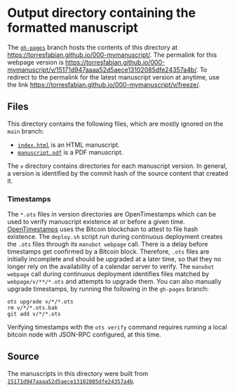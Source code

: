# Output directory containing the formatted manuscript

The [`gh-pages`](https://github.com/torresfabian/000-mymanuscript/tree/gh-pages) branch hosts the contents of this directory at <https://torresfabian.github.io/000-mymanuscript/>.
The permalink for this webpage version is <https://torresfabian.github.io/000-mymanuscript/v/15171d947aaaa52d5aece13102085dfe24357a4b/>.
To redirect to the permalink for the latest manuscript version at anytime, use the link <https://torresfabian.github.io/000-mymanuscript/v/freeze/>.

## Files

This directory contains the following files, which are mostly ignored on the `main` branch:

+ [`index.html`](index.html) is an HTML manuscript.
+ [`manuscript.pdf`](manuscript.pdf) is a PDF manuscript.

The `v` directory contains directories for each manuscript version.
In general, a version is identified by the commit hash of the source content that created it.

### Timestamps

The `*.ots` files in version directories are OpenTimestamps which can be used to verify manuscript existence at or before a given time.
[OpenTimestamps](https://opentimestamps.org/) uses the Bitcoin blockchain to attest to file hash existence.
The `deploy.sh` script run during continuous deployment creates the `.ots` files through its `manubot webpage` call.
There is a delay before timestamps get confirmed by a Bitcoin block.
Therefore, `.ots` files are initially incomplete and should be upgraded at a later time, so that they no longer rely on the availability of a calendar server to verify.
The `manubot webpage` call during continuous deployment identifies files matched by `webpage/v/**/*.ots` and attempts to upgrade them.
You can also manually upgrade timestamps, by running the following in the `gh-pages` branch:

```shell
ots upgrade v/*/*.ots
rm v/*/*.ots.bak
git add v/*/*.ots
```

Verifying timestamps with the `ots verify` command requires running a local bitcoin node with JSON-RPC configured, at this time.

## Source

The manuscripts in this directory were built from
[`15171d947aaaa52d5aece13102085dfe24357a4b`](https://github.com/torresfabian/000-mymanuscript/commit/15171d947aaaa52d5aece13102085dfe24357a4b).
